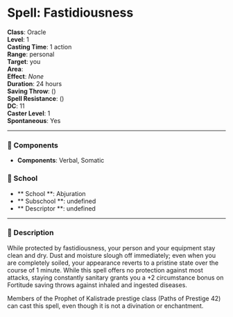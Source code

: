 
# Spell: Fastidiousness
**Class**: Oracle  
**Level**: 1  
**Casting Time**: 1 action  
**Range**: personal  
**Target**: you  
**Area**:   
**Effect**: _None_  
**Duration**: 24 hours  
**Saving Throw**:  ()  
**Spell Resistance**:  ()  
**DC**: 11  
**Caster Level**: 1  
**Spontaneous**: Yes

---

### 🔮 Components
- **Components**: Verbal, Somatic

### 🏫 School
- ** School **: Abjuration
- ** Subschool **: undefined
- ** Descriptor **: undefined
---

### 📜 Description
While protected by fastidiousness, your person and your equipment stay clean and dry. Dust and moisture slough off immediately; even when you are completely soiled, your appearance reverts to a pristine state over the course of 1 minute. While this spell offers no protection against most attacks, staying constantly sanitary grants you a +2 circumstance bonus on Fortitude saving throws against inhaled and ingested diseases.

Members of the Prophet of Kalistrade prestige class (Paths of Prestige 42) can cast this spell, even though it is not a divination or enchantment.
